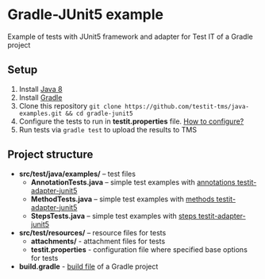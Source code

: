 # Gradle-JUnit5 example
Example of tests with JUnit5 framework and adapter for Test IT of a Gradle project

## Setup

1. Install [Java 8](https://www.oracle.com/java/technologies/javase/javase8-archive-downloads.html)
2. Install [Gradle](https://gradle.org/install/)
3. Clone this repository `git clone https://github.com/testit-tms/java-examples.git && cd gradle-junit5`
4. Configure the tests to run in **testit.properties** file. [How to configure?](https://github.com/testit-tms/adapters-java/tree/main/testit-adapter-junit5#configuration)
5. Run tests via `gradle test` to upload the results to TMS

## Project structure

* **src/test/java/examples/** – test files
    * **AnnotationTests.java** – simple test examples with [annotations testit-adapter-junit5](https://github.com/testit-tms/adapters-java/tree/main/testit-adapter-junit5#annotations)
    * **MethodTests.java** – simple test examples with [methods testit-adapter-junit5](https://github.com/testit-tms/adapters-java/tree/main/testit-adapter-junit5#annotations)
    * **StepsTests.java** – simple test examples with [steps testit-adapter-junit5](https://github.com/testit-tms/adapters-java/tree/main/testit-adapter-junit5#annotations)
* **src/test/resources/** – resource files for tests
    * **attachments/** - attachment files for tests
    * **testit.properties** - configuration file where specified base options for tests
* **build.gradle** - [build file](https://docs.gradle.org/current/userguide/tutorial_using_tasks.html) of a Gradle project
